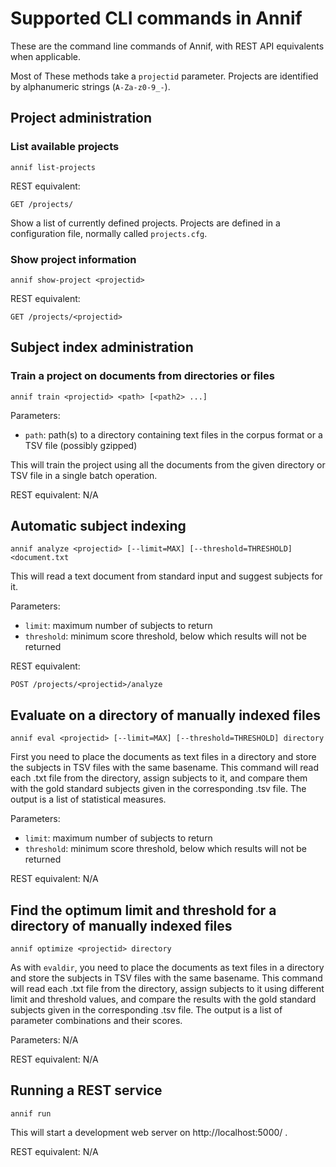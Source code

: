 # Supported CLI commands in Annif

These are the command line commands of Annif, with REST API equivalents when
applicable.

Most of These methods take a `projectid` parameter. Projects are
identified by alphanumeric strings (`A-Za-z0-9_-`).

## Project administration

### List available projects

    annif list-projects

REST equivalent: 

    GET /projects/

Show a list of currently defined projects. Projects are defined in a
configuration file, normally called `projects.cfg`.

### Show project information

    annif show-project <projectid>

REST equivalent:

    GET /projects/<projectid>

## Subject index administration

### Train a project on documents from directories or files

    annif train <projectid> <path> [<path2> ...]

Parameters:
* `path`: path(s) to a directory containing text files in the corpus format or a TSV file (possibly gzipped)

This will train the project using all the documents from the given directory or TSV file in a single batch
operation.

REST equivalent: N/A

## Automatic subject indexing

    annif analyze <projectid> [--limit=MAX] [--threshold=THRESHOLD] <document.txt

This will read a text document from standard input and suggest subjects for
it.

Parameters:
* `limit`: maximum number of subjects to return
* `threshold`: minimum score threshold, below which results will not be returned

REST equivalent:

    POST /projects/<projectid>/analyze

## Evaluate on a directory of manually indexed files

    annif eval <projectid> [--limit=MAX] [--threshold=THRESHOLD] directory

First you need to place the documents as text files in a directory and store the subjects in TSV files with the same basename. This command will read each .txt file from the directory, assign subjects to it, and compare them with the gold standard subjects given in the corresponding .tsv file. The output is a list of statistical measures.

Parameters:
* `limit`: maximum number of subjects to return
* `threshold`: minimum score threshold, below which results will not be returned

REST equivalent: N/A

## Find the optimum limit and threshold for a directory of manually indexed files

    annif optimize <projectid> directory

As with `evaldir`, you need to place the documents as text files in a directory and store the subjects in TSV files with the same basename. This command will read each .txt file from the directory, assign subjects to it using different limit and threshold values, and compare the results with the gold standard subjects given in the corresponding .tsv file. The output is a list of parameter combinations and their scores.

Parameters: N/A

REST equivalent: N/A

## Running a REST service

    annif run

This will start a development web server on http://localhost:5000/ .

REST equivalent: N/A